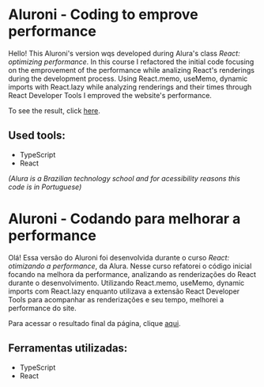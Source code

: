# Aluroni - Coding to emprove performance

Hello! This Aluroni's version wqs developed during Alura's class *React: optimizing performance*. In this course I refactored the initial code focusing on the emprovement of the performance while analizing React's renderings during the development process. Using React.memo, useMemo, dynamic imports with React.lazy while analyzing renderings and their times through React Developer Tools I emproved the website's performance.

To see the result, click [here](https://learning-react-typescript-performance-aluroni.vercel.app/).

## Used tools:

* TypeScript
* React

*(Alura is a Brazilian technology school and for acessibility reasons this code is in Portuguese)*

#

# Aluroni - Codando para melhorar a performance

Olá! Essa versão do Aluroni foi desenvolvida durante o curso *React: otimizando a performance*, da Alura. Nesse curso refatorei o código inicial focando na melhora da performance, analizando as renderizações do React durante o desenvolvimento. Utilizando React.memo, useMemo, dynamic imports com React.lazy enquanto utilizava a extensão React Developer Tools para acompanhar as renderizações e seu tempo, melhorei a performance do site.

Para acessar o resultado final da página, clique [aqui](https://learning-react-typescript-performance-aluroni.vercel.app/).

## Ferramentas utilizadas:

* TypeScript
* React
